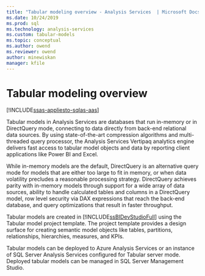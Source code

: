 ```yaml
---
title: "Tabular modeling overview - Analysis Services  | Microsoft Docs"
ms.date: 10/24/2019
ms.prod: sql
ms.technology: analysis-services
ms.custom: tabular-models
ms.topic: conceptual
ms.author: owend
ms.reviewer: owend
author: minewiskan
manager: kfile
---
```

# Tabular modeling overview

[!INCLUDE[ssas-appliesto-sqlas-aas](../../includes/ssas-appliesto-sqlas-aas.md)]

  Tabular models in Analysis Services are databases that run in-memory or in DirectQuery mode, connecting to data directly from back-end relational data sources. By using state-of-the-art compression algorithms and multi-threaded query processor, the Analysis Services Vertipaq analytics engine delivers fast access to tabular model objects and data by reporting client applications like Power BI and Excel.  
  
 While in-memory models are the default, DirectQuery is an alternative query mode for models that are either too large to fit in memory, or when data volatility precludes a reasonable processing strategy. DirectQuery achieves parity with in-memory models through support for a wide array of data sources, ability to handle calculated tables and columns in a DirectQuery model, row level security via DAX expressions that reach the back-end database, and query optimizations that result in faster throughput.
  
 Tabular models are created in [!INCLUDE[ssBIDevStudioFull](../../includes/ssbidevstudiofull-md.md)] using the Tabular model project template. The project template provides a design surface for creating semantic model objects like tables, partitions, relationships, hierarchies, measures, and KPIs. 
  
 Tabular models can be deployed to Azure Analysis Services or an instance of SQL Server Analysis Services configured for Tabular server mode. Deployed tabular models can be managed in SQL Server Management Studio. 


  
